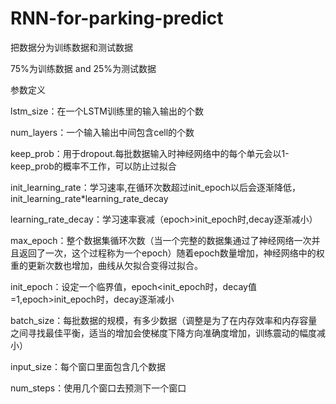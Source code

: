 # RNN-for-parking-predict

把数据分为训练数据和测试数据

75%为训练数据 and 25%为测试数据


参数定义

lstm_size：在一个LSTM训练里的输入输出的个数

num_layers：一个输入输出中间包含cell的个数

keep_prob：用于dropout.每批数据输入时神经网络中的每个单元会以1-keep_prob的概率不工作，可以防止过拟合

init_learning_rate：学习速率,在循环次数超过init_epoch以后会逐渐降低，init_learning_rate*learning_rate_decay

learning_rate_decay：学习速率衰减（epoch>init_epoch时,decay逐渐减小）

max_epoch：整个数据集循环次数（当一个完整的数据集通过了神经网络一次并且返回了一次，这个过程称为一个epoch）随着epoch数量增加，神经网络中的权重的更新次数也增加，曲线从欠拟合变得过拟合。

init_epoch：设定一个临界值，epoch<init_epoch时，decay值=1,epoch>init_epoch时，decay逐渐减小

batch_size：每批数据的规模，有多少数据（调整是为了在内存效率和内存容量之间寻找最佳平衡，适当的增加会使梯度下降方向准确度增加，训练震动的幅度减小）

input_size：每个窗口里面包含几个数据

num_steps：使用几个窗口去预测下一个窗口

